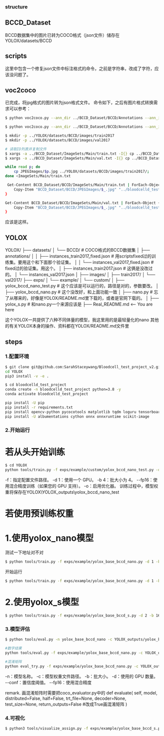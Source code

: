 ### structure
## BCCD_Dataset
BCCD数据集中的图片已转为COCO格式（json文件）储存在YOLOX/datasets/BCCD
## scripts 
这里中包含一个修复json文件中标注格式的命令，之前是字符串，改成了字符，应该没问题了。


## voc2coco
已完成，将jpg格式的图片转为json格式文件。
命令如下，之后有图片格式转换需求可以参考：
```bash
$ python voc2coco.py --ann_dir ../BCCD_Dataset/BCCD/Annotations --ann_ids ../BCCD_Dataset/BCCD/ImageSets/Main/train.txt --labels ../BCCD_Dataset/labels.txt --output ../YOLOX/datasets/BCCD/annotations/instances_train2017.json --ext xml --img_dir ../BCCD_Dataset/JPEGImages

$ python voc2coco.py --ann_dir ../BCCD_Dataset/BCCD/Annotations --ann_ids ../BCCD_Dataset/BCCD/ImageSets/Main/val.txt --labels ../BCCD_Dataset/labels.txt --output ../YOLOX/datasets/BCCD/annotations/instances_val2017.json --ext xml

$ mkdir -p ../YOLOX/datasets/BCCD/images/train2017
$ mkdir -p ../YOLOX/datasets/BCCD/images/val2017

# 读取ID列表并复制文件
$ xargs -a ../BCCD_Dataset/ImageSets/Main/train.txt -I{} cp ../BCCD_Dataset/JPEGImages/{}.jpg ../YOLOX/datasets/BCCD/images/train2017/
$ xargs -a ../BCCD_Dataset/ImageSets/Main/val.txt -I{} cp ../BCCD_Dataset/JPEGImages/{}.jpg ../YOLOX/datasets/BCCD/images/val2017/

while read p; do 
    cp JPEGImages/$p.jpg ../YOLOX/datasets/BCCD/images/train2017/;
done <ImageSets/Main/train.txt

 Get-Content BCCD_Dataset/BCCD/ImageSets/Main/train.txt | ForEach-Object {
    Copy-Item "BCCD_Dataset/BCCD/JPEGImages/$_.jpg" "../bloodcelld_test_project/YOLOX/datasets/BCCD/images/train2017/"
}

Get-Content BCCD_Dataset/BCCD/ImageSets/Main/val.txt | ForEach-Object {
    Copy-Item "BCCD_Dataset/BCCD/JPEGImages/$_.jpg" "../bloodcelld_test_project/YOLOX/datasets/BCCD/images/val2017/"
}
```
应该是这样。

## YOLOX
YOLOX/
├── datasets/
│   └── BCCD/           # COCO格式的BCCD数据集
│       ├── annotations/
│       │   ├── instances_train2017_fixed.json  # 用scriptsfixed过的训练集。要用这个和下面那个验证集。
│       │   └── instances_val2017_fixed.json  # fixed过的验证集。用这个。
│           ├── instances_train2017.json # 这俩是没改过的。
│           └── instances_val2017.json
│       ├── images/ 
│       ├── train2017/
│       └── val2017/
├── exps/
│   └── example/
│        └── custom/
│           ├── yolox_bccd_nano_test.py        # 这个应该是可以运行的，路径是对的，参数要改。
│           ├── yolox_bccd_nano.py             # 这个没改好，和上面功能一致
│           ├── nano.py                    # 忘了从哪来的，好像是YOLOX/README.md里下载的，或者是官网下载的。
│           ├── yolox_s.py               # 和nano.py一个来源应该是
├── Real_README.md  <-- You are here

这个YOLOX一共提供了六种不同体量的模型，我这里用的是最轻量化的nano
其他的有关YOLOX本身的操作、资料都在YOLOX/README.md文件里

## steps
### 1.配置环境
```bash
$ git clone git@github.com:SarahStaceywang/Bloodcell_test_project_v2.git
cd YOLOX
pip3 install -v -e .
```
```bash
$ cd bloodcelld_test_project
conda create -n bloodcelld_test_project python=3.8 -y
conda activate bloodcelld_test_project

pip install -U pip
pip install -r requirements.txt  
pip install opencv-python pycocotools matplotlib tqdm loguru tensorboard
pip install -U albumentations cython onnx onnxruntime scikit-image
```

### 2.开始运行
# 若从头开始训练
```bash
$ cd YOLOX
python tools/train.py -f exps/example/custom/yolox_bccd_nano_test.py -d 1 -b 8 --fp16 -o
```
-f：指定配置文件路径。
-d 1：使用一个 GPU。
-b 4：批大小为 4。
--fp16：使用混合精度训练（如果您的 GPU 支持）。
-o：启用优化器。 
训练过程中，模型权重将保存在YOLOX\YOLOX_outputs\yolox_bccd_nano_test

# 若使用预训练权重
# 1.使用yolox_nano模型
测试一下地址对不对
```bash
$ python tools/train.py -f exps/example/yolox_base_bccd_nano.py -d 1 -b 8 --fp16 -o -c exps/example/custom/yolox_nano.pth --resume
```
开始运行
```bash
$ python tools/train.py -f exps/example/yolox_base_bccd_nano.py -d 1 -b 8 --fp16 -o -c exps/example/custom/yolox_nano.pth --cache
```

# 2.使用yolox_s模型
```bash
$ python tools/train.py -f exps/example/yolox_base_bccd_s.py -d 2 -b 16 --fp16 -o -c exps/example/custom/yolox_s.pth --cache
```

### 3.模型评估
```bash
$ python tools/eval.py -n yolox_base_bccd_nano -c YOLOX_outputs/yolox_base_bccd_nano/best_ckpt.pth -b 8 -d 1 --conf 0.001 --fp16

#数字结果
python tools/eval.py -f exps/example/yolox_base_bccd_nano.py -c YOLOX_outputs/yolox_base_bccd_nano/best_ckpt.pth -b 8 -d 1 --conf 0.001 --fp16

#混淆矩阵
python eval_try.py -f exps/example/yolox_base_bccd_nano.py -c YOLOX_outputs/yolox_base_bccd_nano/best_ckpt.pth -b 8 -d 1 --conf 0.001 --fp16
```

-n：模型名称。
-c：模型权重文件路径。
-b：批大小。
-d：使用的 GPU 数量。
--conf：置信度阈值。
--fp16：使用混合精度

remark.
画混淆矩阵时需要把coco_evaluator.py中的
def evaluate(
        self, model, distributed=False, half=False, trt_file=None,
        decoder=None, test_size=None, return_outputs=False #改成True画混淆矩阵
    )

### 4.可视化
```bash
$ python3 tools/visualize_assign.py -f exps/example/yolox_base_bccd_s.py -d 2 -b 16 --max-batch 2
```